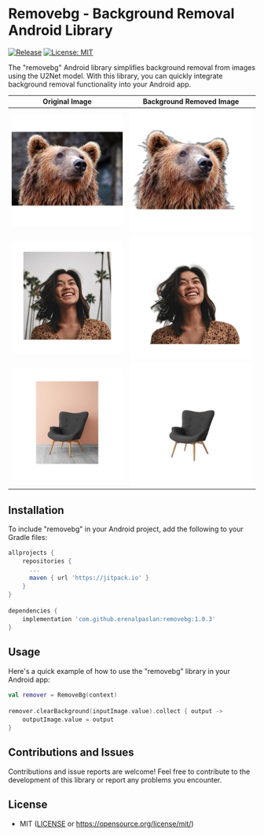 # Removebg - Background Removal Android Library

[![Release](https://jitpack.io/v/com.github.erenalpaslan/removebg.svg)](https://jitpack.io/#com.github.erenalpaslan/removebg)  [![License: MIT](https://img.shields.io/badge/License-MIT-yellow.svg)](https://opensource.org/licenses/MIT)<br>

The "removebg" Android library simplifies background removal from images using the U2Net model. With this library, you can quickly integrate background removal functionality into your Android app.

| Original Image | Background Removed Image |
| -------------- | ------------------------- |
| ![Original Image](previews/1695711470810.jpg) | ![Background Removed Image](previews/1695711470815.jpg) |
| ![Original Image](previews/1695711470819.jpg) | ![Background Removed Image](previews/1695711470823.jpg) |
| ![Original Image](previews/1695711470828.jpg) | ![Background Removed Image](previews/1695711470832.jpg) |


## Installation

To include "removebg" in your Android project, add the following to your Gradle files:

```gradle
allprojects {
    repositories {
      ...
      maven { url 'https://jitpack.io' }
    }
}

dependencies {
    implementation 'com.github.erenalpaslan:removebg:1.0.3'
}
```

## Usage

Here's a quick example of how to use the "removebg" library in your Android app:

``` kotlin
val remover = RemoveBg(context)

remover.clearBackground(inputImage.value).collect { output ->
    outputImage.value = output
}
```

## Contributions and Issues

Contributions and issue reports are welcome! Feel free to contribute to the development of this library or report any problems you encounter.

## License

 * MIT ([LICENSE](LICENSE) or https://opensource.org/license/mit/)



